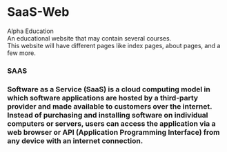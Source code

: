 # SaaS-Web
Alpha Education<br>
An educational website that may contain several courses.<br> 
This website will have different pages like index pages, about pages, and a few more. 
<h3>SAAS<h3>

Software as a Service (SaaS) is a cloud computing model in which software applications are hosted by a third-party provider and made available to customers over the internet. Instead of purchasing and installing software on individual computers or servers, users can access the application via a web browser or API (Application Programming Interface) from any device with an internet connection. 
